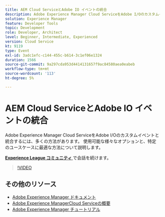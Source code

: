 ```yaml
---
title: AEM Cloud ServiceとAdobe IO イベントの統合
description: Adobe Experience Manager Cloud ServiceをAdobe I/Oのカスタムイベントと統合するには、多くの方法があります。 使用可能な様々なオプションと、特定のユースケースに最適な方法について説明します。
solution: Experience Manager
feature: Developer Tools
topic: Development
role: Developer, Architect
level: Beginner, Intermediate, Experienced
version: Cloud Service
kt: 9119
type: Event
exl-id: 3adc1efc-c144-455c-b614-3c1ef06e1324
duration: 1566
source-git-commit: 9a297cda953d4414131657f9ac84580aea0eabeb
workflow-type: tm+mt
source-wordcount: '113'
ht-degree: 5%

---
```


# AEM Cloud ServiceとAdobe IO イベントの統合

Adobe Experience Manager Cloud ServiceをAdobe I/Oのカスタムイベントと統合するには、多くの方法があります。 使用可能な様々なオプションと、特定のユースケースに最適な方法について説明します。

**[Experience League コミュニティ ](https://adobe.ly/3ij0O1W)** で会話を続けます。

>[!VIDEO](https://video.tv.adobe.com/v/337529/?quality=12&learn=on&hidetitle=true)

## その他のリソース

- [Adobe Experience Manager ドキュメント ](https://experienceleague.adobe.com/docs/experience-manager-cloud-service.html)
- [Adobe Experience ManagerCloud Serviceの概要 ](https://experienceleague.adobe.com/docs/experience-manager-cloud-service/overview/home.html)
- [Adobe Experience Manager チュートリアル](https://experienceleague.adobe.com/docs/experience-manager-tutorials.html)
